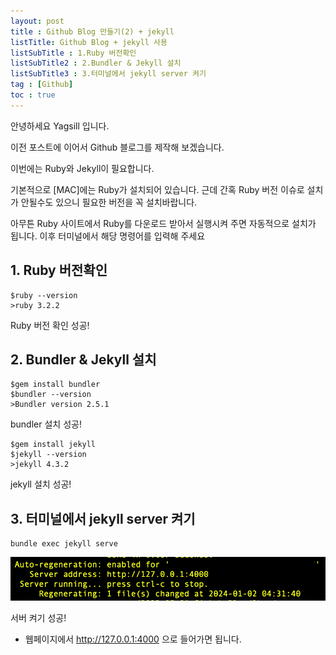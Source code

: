 ```yaml
---
layout: post
title : Github Blog 만들기(2) + jekyll
listTitle: Github Blog + jekyll 사용
listSubTitle : 1.Ruby 버전확인
listSubTitle2 : 2.Bundler & Jekyll 설치
listSubTitle3 : 3.터미널에서 jekyll server 켜기
tag : [Github]
toc : true
---
```


안녕하세요 Yagsill 입니다.
  
이전 포스트에 이어서 Github 블로그를 제작해 보겠습니다.
  
이번에는 Ruby와 Jekyll이 필요합니다.
  
기본적으로 [MAC]에는 Ruby가 설치되어 있습니다. 근데 간혹 Ruby 버전 이슈로 설치가 안될수도 있으니 필요한 버전을 꼭 설치바랍니다.
  
아무튼 Ruby 사이트에서 Ruby를  다운로드 받아서 실행시켜 주면 자동적으로 설치가 됩니다. 이후 터미널에서 해당 명령어를 입력해 주세요
  
<div id="subTitle"></div>

## **1. Ruby 버전확인**
  
```linux
$ruby --version
>ruby 3.2.2
```
Ruby 버전 확인 성공!
  
<div id="subTitle2"></div>

## **2. Bundler & Jekyll 설치**
  

```linux
$gem install bundler
$bundler --version
>Bundler version 2.5.1
```
  
bundler 설치 성공!
  
```linux
$gem install jekyll
$jekyll --version
>jekyll 4.3.2
```
  
jekyll 설치 성공!
  
<div id="subTitle3"></div>
  
## **3. 터미널에서 jekyll server 켜기**

```linux
bundle exec jekyll serve
```
![image](/assets/terminal_jekyllServe.png)
  
서버 켜기 성공!
* 웹페이지에서 http://127.0.0.1:4000 으로 들어가면 됩니다.